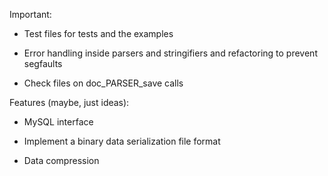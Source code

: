 Important: 

- Test files for tests and the examples

- Error handling inside parsers and stringifiers and refactoring to prevent segfaults

- Check files on doc_PARSER_save calls

Features (maybe, just ideas):

- MySQL interface

- Implement a binary data serialization file format

- Data compression